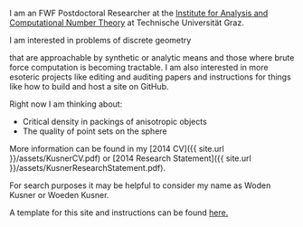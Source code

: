 I am an FWF Postdoctoral Researcher at the [Institute for Analysis and Computational Number Theory][ACNT] at Technische Universität Graz.




<!---Because of this, consider the site to be under construction.  Briefly, -->I am interested in problems of discrete geometry 
that are approachable by synthetic or analytic means and those where brute force computation is becoming tractable.
I am also interested in more esoteric projects like editing and auditing papers and instructions for things like how 
to build and host a site on GitHub.

Right now I am thinking about:

- Critical density in packings of anisotropic objects
- The quality of point sets on the sphere

<!---For more detail, you will need to go somewhere else, as this site (as of 2014) is here to test a template.  Otherwise, you would be able to check below for a 
for a short overview, or even find a link to a more recent copy my [CV]({{ site.url }}/assets/KusnerCV.pdf). For more info, search elsewhere. Google is pretty good at finding me these days.-->

More information can be found in my [2014 CV]({{ site.url }}/assets/KusnerCV.pdf) or [2014 Research Statement]({{ site.url }}/assets/KusnerResearchStatement.pdf).

For search purposes it may be helpful to consider my name as Woden Kusner or Woeden Kusner.

A template for this site and instructions can be found [here.][louis]

[ACNT]: http://finanz.math.tugraz.at/
[louis]: http://theran.lt/2014/11/12/about-this-site.html
 